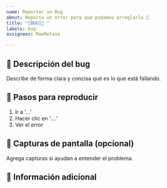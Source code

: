 ```yaml
---
name: Reportar un Bug
about: Reporta un error para que podamos arreglarlo 🐞
title: "[BUG]🐞 "
labels: bug
assignees: MaxRetana

---
```


## 🐛 Descripción del bug

Describe de forma clara y concisa qué es lo que está fallando.

## 🔁 Pasos para reproducir

1. Ir a '...'
2. Hacer clic en '....'
3. Ver el error

## 📸 Capturas de pantalla (opcional)

Agrega capturas si ayudan a entender el problema.

## 🧾 Información adicional

